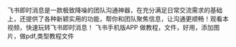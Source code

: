 飞书即时消息是一款极致降噪的团队沟通神器，在充分满足日常交流需求的基础上，还提供了各种新颖实用的功能，帮你和团队聚焦信息，让沟通更顺畅！观看本视频，快速玩转飞书即时消息！
飞书手机版APP
做教程，文件，好用，添加图片，做pdf,类型教程文件















